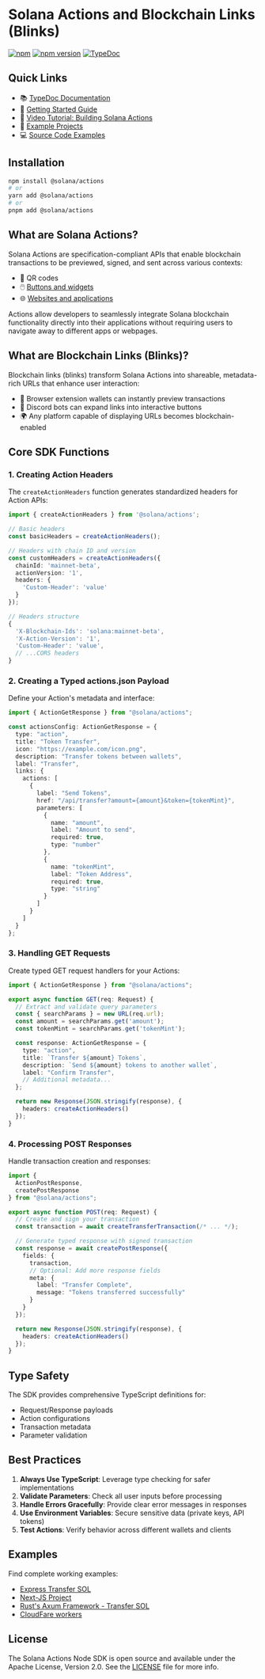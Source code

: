 # Solana Actions and Blockchain Links (Blinks)

[![npm](https://img.shields.io/npm/dw/@solana/actions)](https://www.npmjs.com/package/@solana/actions)
[![npm version](https://img.shields.io/npm/v/@solana/actions.svg)](https://www.npmjs.com/package/@solana/actions)
[![TypeDoc](https://img.shields.io/badge/documentation-TypeDoc-blue)](https://solana-developers.github.io/solana-actions/)

## Quick Links

- 📚 [TypeDoc Documentation](https://solana-developers.github.io/solana-actions/)
- 📖 [Getting Started Guide](https://solana.com/docs/advanced/actions)
- 🎥 [Video Tutorial: Building Solana Actions](https://youtu.be/kCht01Ycif0)
- 🔨 [Example Projects](https://solana-actions.vercel.app/)
- 💻 [Source Code Examples](https://github.com/solana-developers/solana-actions/tree/main/examples/next-js)

## Installation

```bash
npm install @solana/actions
# or
yarn add @solana/actions
# or
pnpm add @solana/actions
```

## What are Solana Actions?

Solana Actions are specification-compliant APIs that enable blockchain transactions to be previewed, signed, and sent across various contexts:
- 🔗 QR codes
- 🖱️ [Buttons and widgets](https://x.com/degenghosty/status/1838281665979838523)
- 🌐 [Websites and applications](https://dial.to/)

Actions allow developers to seamlessly integrate Solana blockchain functionality directly into their applications without requiring users to navigate away to different apps or webpages.

## What are Blockchain Links (Blinks)?

Blockchain links (blinks) transform Solana Actions into shareable, metadata-rich URLs that enhance user interaction:
- 🔌 Browser extension wallets can instantly preview transactions
- 🤖 Discord bots can expand links into interactive buttons
- 🌍 Any platform capable of displaying URLs becomes blockchain-enabled

## Core SDK Functions

### 1. Creating Action Headers

The `createActionHeaders` function generates standardized headers for Action APIs:

```typescript
import { createActionHeaders } from '@solana/actions';

// Basic headers
const basicHeaders = createActionHeaders();

// Headers with chain ID and version
const customHeaders = createActionHeaders({
  chainId: 'mainnet-beta',
  actionVersion: '1',
  headers: {
    'Custom-Header': 'value'
  }
});

// Headers structure
{
  'X-Blockchain-Ids': 'solana:mainnet-beta',
  'X-Action-Version': '1',
  'Custom-Header': 'value',
  // ...CORS headers
}
```

### 2. Creating a Typed actions.json Payload

Define your Action's metadata and interface:

```typescript
import { ActionGetResponse } from "@solana/actions";

const actionsConfig: ActionGetResponse = {
  type: "action",
  title: "Token Transfer",
  icon: "https://example.com/icon.png",
  description: "Transfer tokens between wallets",
  label: "Transfer",
  links: {
    actions: [
      {
        label: "Send Tokens",
        href: "/api/transfer?amount={amount}&token={tokenMint}",
        parameters: [
          {
            name: "amount",
            label: "Amount to send",
            required: true,
            type: "number"
          },
          {
            name: "tokenMint",
            label: "Token Address",
            required: true,
            type: "string"
          }
        ]
      }
    ]
  }
};
```

### 3. Handling GET Requests

Create typed GET request handlers for your Actions:

```typescript
import { ActionGetResponse } from "@solana/actions";

export async function GET(req: Request) {
  // Extract and validate query parameters
  const { searchParams } = new URL(req.url);
  const amount = searchParams.get('amount');
  const tokenMint = searchParams.get('tokenMint');

  const response: ActionGetResponse = {
    type: "action",
    title: `Transfer ${amount} Tokens`,
    description: `Send ${amount} tokens to another wallet`,
    label: "Confirm Transfer",
    // Additional metadata...
  };

  return new Response(JSON.stringify(response), {
    headers: createActionHeaders()
  });
}
```

### 4. Processing POST Responses

Handle transaction creation and responses:

```typescript
import { 
  ActionPostResponse, 
  createPostResponse 
} from "@solana/actions";

export async function POST(req: Request) {
  // Create and sign your transaction
  const transaction = await createTransferTransaction(/* ... */);

  // Generate typed response with signed transaction
  const response = await createPostResponse({
    fields: {
      transaction,
      // Optional: Add more response fields
      meta: {
        label: "Transfer Complete",
        message: "Tokens transferred successfully"
      }
    }
  });

  return new Response(JSON.stringify(response), {
    headers: createActionHeaders()
  });
}
```

## Type Safety

The SDK provides comprehensive TypeScript definitions for:
- Request/Response payloads
- Action configurations
- Transaction metadata
- Parameter validation

## Best Practices

1. **Always Use TypeScript**: Leverage type checking for safer implementations
2. **Validate Parameters**: Check all user inputs before processing
3. **Handle Errors Gracefully**: Provide clear error messages in responses
4. **Use Environment Variables**: Secure sensitive data (private keys, API tokens)
5. **Test Actions**: Verify behavior across different wallets and clients


## Examples

Find complete working examples:
- [Express Transfer SOL](https://github.com/solana-developers/solana-actions/tree/main/examples/express)
- [Next-JS Project](https://github.com/solana-developers/solana-actions/tree/main/examples/next-js)
- [Rust's Axum Framework - Transfer SOL](https://github.com/solana-developers/solana-actions/tree/main/examples/axum)
- [CloudFare workers](https://github.com/solana-developers/solana-actions/tree/main/examples/cloudflare-workers)


## License

The Solana Actions Node SDK is open source and available under the Apache License, Version 2.0. See the [LICENSE](LICENSE) file for more info.
